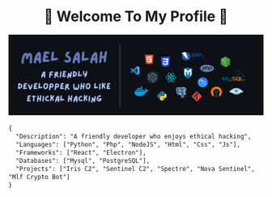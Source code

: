 <h1 align="center">🐧 Welcome To My Profile 🐧</h1>

<img src="https://raw.githubusercontent.com/mael0salah/mael0salah/refs/heads/main/BG.PNG">

```
{
  "Description": "A friendly developer who enjoys ethical hacking",
  "Languages": ["Python", "Php", "NodeJS", "Html", "Css", "Js"],
  "Frameworks": ["React", "Electron"],
  "Databases": ["Mysql", "PostgreSQL"],
  "Projects": ["Iris C2", "Sentinel C2", "Spectre", "Nova Sentinel", "Mlf Crypto Bot"]
}
```
